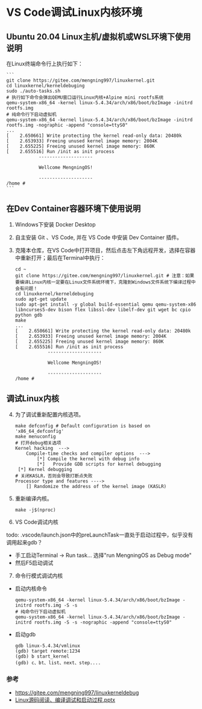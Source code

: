 # VS Code调试Linux内核环境

## Ubuntu 20.04 Linux主机/虚拟机或WSL环境下使用说明

在Linux终端命令行上执行如下：

    ```
    git clone https://gitee.com/mengning997/linuxkernel.git
    cd linuxkernel/kerneldebuging
    sudo ./auto-tasks.sh
    # 执行如下命令会弹出QEMU窗口运行Linux内核+Alpine mini rootfs系统
    qemu-system-x86_64 -kernel linux-5.4.34/arch/x86/boot/bzImage -initrd rootfs.img
    # 纯命令行下启动虚拟机
    qemu-system-x86_64 -kernel linux-5.4.34/arch/x86/boot/bzImage -initrd rootfs.img -nographic -append "console=ttyS0"
    ...
    [    2.650661] Write protecting the kernel read-only data: 20480k
    [    2.653933] Freeing unused kernel image memory: 2004K
    [    2.655225] Freeing unused kernel image memory: 860K
    [    2.655516] Run /init as init process
                --------------------               
                                                    
                Wellcome MengningOS!               
                                                    
                --------------------               
    /home #
    ```
## 在Dev Container容器环境下使用说明

1. Windows下安装 Docker Desktop

2. 自主安装 Git 、VS Code, 并在 VS Code 中安装 Dev Container 插件。

3. 克隆本仓库，在VS Code中打开项目，然后点击左下角远程开发，选择在容器中重新打开；最后在Terminal中执行：

    ```
    cd ~
    git clone https://gitee.com/mengning997/linuxkernel.git # 注意：如果要编译Linux内核一定要在Linux文件系统环境下，克隆到Windows文件系统下编译过程中会有问题！
    cd linuxkernel/kerneldebuging
    sudo apt-get update
    sudo apt-get install -y global build-essential qemu qemu-system-x86 libncurses5-dev bison flex libssl-dev libelf-dev git wget bc cpio python gdb
    make
    ...
    [    2.650661] Write protecting the kernel read-only data: 20480k
    [    2.653933] Freeing unused kernel image memory: 2004K
    [    2.655225] Freeing unused kernel image memory: 860K
    [    2.655516] Run /init as init process
                --------------------               
                                                    
                Wellcome MengningOS!               
                                                    
                --------------------               
    /home #
    ```

## 调试Linux内核

4. 为了调试重新配置内核选项。

    ```
    make defconfig # Default configuration is based on 'x86_64_defconfig'
    make menuconfig
    # 打开debug相关选项
    Kernel hacking  --->
        Compile-time checks and compiler options  --->
            [*] Compile the kernel with debug info
            [*]   Provide GDB scripts for kernel debugging
     [*] Kernel debugging
    # 关闭KASLR，否则会导致打断点失败
    Processor type and features ---->
        [] Randomize the address of the kernel image (KASLR)
    ```

5. 重新编译内核。

    ```
    make -j$(nproc)
    ```
6. VS Code调试内核

todo: .vscode/launch.json中的preLaunchTask一直处于启动过程中，似乎没有调用起来gdb？

* 手工启动Terminal -> Run task... 选择"run MengningOS as Debug mode"
* 然后F5启动调试


7. 命令行模式调试内核

* 启动内核命令

    ```
    qemu-system-x86_64 -kernel linux-5.4.34/arch/x86/boot/bzImage -initrd rootfs.img -S -s
    # 纯命令行下启动虚拟机
    qemu-system-x86_64 -kernel linux-5.4.34/arch/x86/boot/bzImage -initrd rootfs.img -S -s -nographic -append "console=ttyS0"
    ```
* 启动gdb
    ```
    gdb linux-5.4.34/vmlinux
    (gdb) target remote:1234
    (gdb) b start_kernel
    (gdb) c、bt、list、next、step....
    ```

### 参考 

* https://gitee.com/mengning997/linuxkerneldebug
* [Linux源码阅读、编译调试和启动过程.pptx](https://gitee.com/mengning997/linuxkernel/raw/master/ppt/3-Linux%E6%BA%90%E7%A0%81%E9%98%85%E8%AF%BB%E3%80%81%E7%BC%96%E8%AF%91%E8%B0%83%E8%AF%95%E5%92%8C%E5%90%AF%E5%8A%A8%E8%BF%87%E7%A8%8B.pptx)
